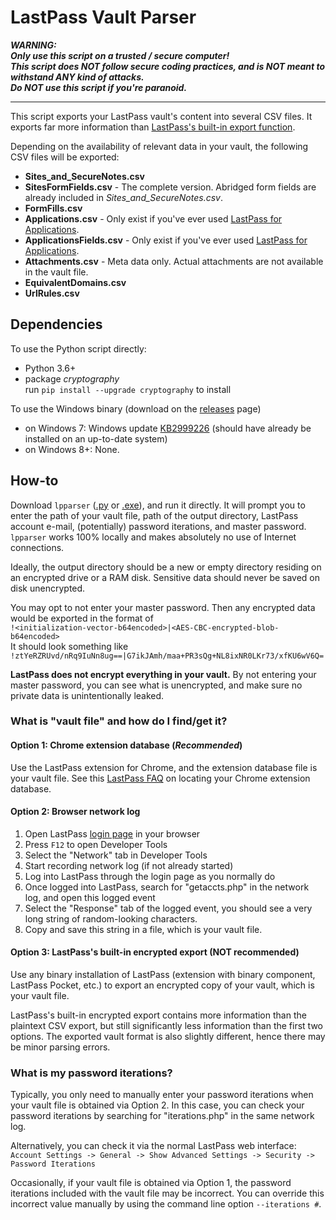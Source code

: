 # LastPass Vault Parser

***WARNING:  
Only use this script on a trusted / secure computer!  
This script does NOT follow secure coding practices, and is NOT meant to withstand ANY kind of attacks.  
Do NOT use this script if you're paranoid.***

---

This script exports your LastPass vault's content into several CSV files. It exports far more information than [LastPass's built-in export function](https://lastpass.com/support.php?cmd=showfaq&id=1206).

Depending on the availability of relevant data in your vault, the following CSV files will be exported:
* **Sites_and_SecureNotes.csv**
* **SitesFormFields.csv** - The complete version. Abridged form fields are already included in _Sites_and_SecureNotes.csv_.
* **FormFills.csv**
* **Applications.csv** - Only exist if you've ever used [LastPass for Applications](https://helpdesk.lastpass.com/lastpass-for-applications/).
* **ApplicationsFields.csv** - Only exist if you've ever used [LastPass for Applications](https://helpdesk.lastpass.com/lastpass-for-applications/).
* **Attachments.csv** - Meta data only. Actual attachments are not available in the vault file.
* **EquivalentDomains.csv**
* **UrlRules.csv**

## Dependencies

To use the Python script directly:
* Python 3.6+
* package *cryptography*  
run `pip install --upgrade cryptography` to install

To use the Windows binary (download on the [releases](https://github.com/cfbao/lastpass-vault-parser/releases) page)
* on Windows 7: Windows update [KB2999226](https://support.microsoft.com/en-gb/help/2999226/update-for-universal-c-runtime-in-windows "Update for Universal C Runtime in Windows") (should have already be installed on an up-to-date system)
* on Windows 8+: None.


## How-to

Download `lpparser` ([.py](https://raw.githubusercontent.com/cfbao/lastpass-vault-parser/v0.1.1/lpparser.py) or
[.exe](https://github.com/cfbao/lastpass-vault-parser/releases/download/v0.1.1/lpparser.exe)), and run it directly.
It will prompt you to enter the path of your vault file, path of the output directory, LastPass account e-mail, (potentially) password iterations, and master password.
`lpparser` works 100% locally and makes absolutely no use of Internet connections.

Ideally, the output directory should be a new or empty directory residing on an encrypted drive or a RAM disk. Sensitive data should never be saved on disk unencrypted.

You may opt to not enter your master password. Then any encrypted data would be exported in the format of  
`!<initialization-vector-b64encoded>|<AES-CBC-encrypted-blob-b64encoded>`  
It should look something like  
`!ztYeRZRUvd/nRq9IuNn8ug==|G7ikJAmh/maa+PR3sQg+NL8ixNR0LKr73/xfKU6wV6Q=`

**LastPass does not encrypt everything in your vault.**
By not entering your master password, you can see what is unencrypted, and make sure no private data is unintentionally leaked.


### What is "vault file" and how do I find/get it?

#### Option 1: Chrome extension database (_Recommended_)
Use the LastPass extension for Chrome, and the extension database file is your vault file.
See this [LastPass FAQ](https://lastpass.com/support.php?cmd=showfaq&id=425) on locating your Chrome extension database.

#### Option 2: Browser network log
1. Open LastPass [login page](https://lastpass.com/?ac=1&lpnorefresh=1) in your browser
2. Press `F12` to open Developer Tools
3. Select the "Network" tab in Developer Tools
4. Start recording network log (if not already started)
5. Log into LastPass through the login page as you normally do
6. Once logged into LastPass, search for "getaccts.php" in the network log, and open this logged event
7. Select the "Response" tab of the logged event, you should see a very long string of random-looking characters.
8. Copy and save this string in a file, which is your vault file.

#### Option 3: LastPass's built-in encrypted export (NOT recommended)
Use any binary installation of LastPass (extension with binary component, LastPass Pocket, etc.) to export an encrypted copy of your vault, which is your vault file.

LastPass's built-in encrypted export contains more information than the plaintext CSV export, but still significantly less information than the first two options. The exported vault format is also slightly different, hence there may be minor parsing errors.

### What is my password iterations?
Typically, you only need to manually enter your password iterations when your vault file is obtained via Option 2.
In this case, you can check your password iterations by searching for "iterations.php" in the same network log.

Alternatively, you can check it via the normal LastPass web interface:  
`Account Settings -> General -> Show Advanced Settings -> Security -> Password Iterations`

Occasionally, if your vault file is obtained via Option 1, the password iterations included with the vault file may be incorrect.
You can override this incorrect value manually by using the command line option `--iterations #`.
